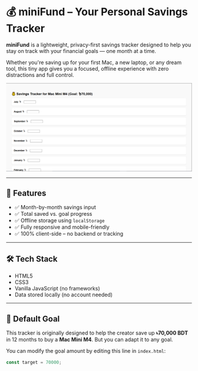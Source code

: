# 💰 miniFund – Your Personal Savings Tracker

**miniFund** is a lightweight, privacy-first savings tracker designed to help you stay on track with your financial goals — one month at a time.

Whether you're saving up for your first Mac, a new laptop, or any dream tool, this tiny app gives you a focused, offline experience with zero distractions and full control.

![screenshot](./screenshot.png)

---

## 🚀 Features

- ✅ Month-by-month savings input
- ✅ Total saved vs. goal progress
- ✅ Offline storage using `localStorage`
- ✅ Fully responsive and mobile-friendly
- ✅ 100% client-side – no backend or tracking

---

## 🛠 Tech Stack

- HTML5
- CSS3
- Vanilla JavaScript (no frameworks)
- Data stored locally (no account needed)

---

## 🎯 Default Goal

This tracker is originally designed to help the creator save up **৳70,000 BDT** in 12 months to buy a **Mac Mini M4**. But you can adapt it to any goal.

You can modify the goal amount by editing this line in `index.html`:

```js
const target = 70000;
